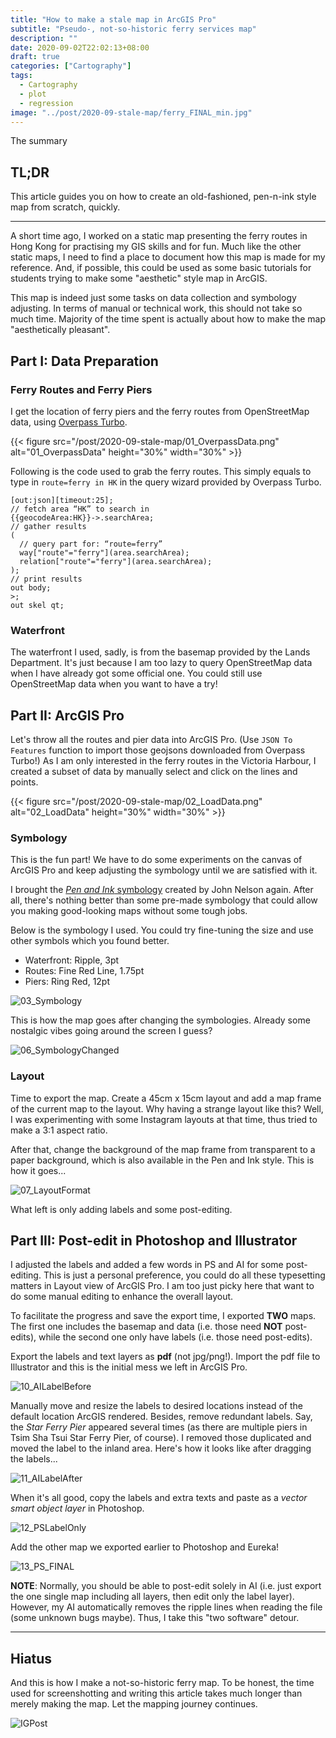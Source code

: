 ```yaml
---
title: "How to make a stale map in ArcGIS Pro"
subtitle: "Pseudo-, not-so-historic ferry services map"
description: ""
date: 2020-09-02T22:02:13+08:00
draft: true
categories: ["Cartography"]
tags:
  - Cartography
  - plot
  - regression
image: "../post/2020-09-stale-map/ferry_FINAL_min.jpg"
---
```


The summary

<!--more-->

## TL;DR



This article guides you on how to create an old-fashioned, pen-n-ink style map from scratch, quickly.


<!-- ![ferry_FINAL_min](/post/2020-09-stale-map/ferry_FINAL_min.jpg) -->

<!-- {{< figure src="post/2020-09-stale-map/ferry_FINAL_min.jpg" >}} -->

---

A short time ago, I worked on a static map presenting the ferry routes in Hong Kong for practising my GIS skills and for fun. Much like the other static maps, I need to find a place to document how this map is made for my reference. And, if possible, this could be used as some basic tutorials for students trying to make some "aesthetic" style map in ArcGIS.

This map is indeed just some tasks on data collection and symbology adjusting. In terms of manual or technical work, this should not take so much time. Majority of the time spent is actually about how to make the map "aesthetically pleasant".

## Part I: Data Preparation

### Ferry Routes and Ferry Piers

I get the location of ferry piers and the ferry routes from OpenStreetMap data, using [Overpass Turbo](https://overpass-turbo.eu/).

<!-- ![01_OverpassData]( /post/2020-09-stale-map/01_OverpassData.png) -->

{{< figure src="/post/2020-09-stale-map/01_OverpassData.png" alt="01_OverpassData" height="30%" width="30%" >}}

Following is the code used to grab the ferry routes. This simply equals to type in `route=ferry in HK` in the query wizard provided by Overpass Turbo.

```ql
[out:json][timeout:25];
// fetch area “HK” to search in
{{geocodeArea:HK}}->.searchArea;
// gather results
(
  // query part for: “route=ferry”
  way["route"="ferry"](area.searchArea);
  relation["route"="ferry"](area.searchArea);
);
// print results
out body;
>;
out skel qt;
```

### Waterfront

The waterfront I used, sadly, is from the basemap provided by the Lands Department. It's just because I am too lazy to query OpenStreetMap data when I have already got some official one. You could still use OpenStreetMap data when you want to have a try!

## Part II: ArcGIS Pro

Let's throw all the routes and pier data into ArcGIS Pro. (Use `JSON To Features` function to import those geojsons downloaded from Overpass Turbo!) As I am only interested in the ferry routes in the Victoria Harbour, I created a subset of data by manually select and click on the lines and points.

{{< figure src="/post/2020-09-stale-map/02_LoadData.png" alt="02_LoadData" height="30%" width="30%" >}}

<!-- ![02_LoadData]( /post/2020-09-stale-map/02_LoadData.png) -->

### Symbology

This is the fun part! We have to do some experiments on the canvas of ArcGIS Pro and keep adjusting the symbology until we are satisfied with it.

I brought the [*Pen and Ink* symbology](https://www.esri.com/arcgis-blog/products/arcgis-pro/mapping/please-steal-this-pen-and-ink-style/) created by John Nelson again. After all, there's nothing better than some pre-made symbology that could allow you making good-looking maps without some tough jobs.

Below is the symbology I used. You could try fine-tuning the size and use other symbols which you found better.

- Waterfront: Ripple, 3pt
- Routes: Fine Red Line, 1.75pt
- Piers: Ring Red, 12pt

![03_Symbology]( /post/2020-09-stale-map/03_Symbology.png)

This is how the map goes after changing the symbologies. Already some nostalgic vibes going around the screen I guess?

![06_SymbologyChanged]( /post/2020-09-stale-map/06_SymbologyChanged.png)

### Layout

Time to export the map. Create a 45cm x 15cm layout and add a map frame of the current map to the layout. Why having a strange layout like this? Well, I was experimenting with some Instagram layouts at that time, thus tried to make a 3:1 aspect ratio.

After that, change the background of the map frame from transparent to a paper background, which is also available in the Pen and Ink style. This is how it goes...

![07_LayoutFormat]( /post/2020-09-stale-map/07_LayoutFormat.png)

What left is only adding labels and some post-editing.

## Part III: Post-edit in Photoshop and Illustrator

I adjusted the labels and added a few words in PS and AI for some post-editing. This is just a personal preference, you could do all these typesetting matters in Layout view of ArcGIS Pro. I am too just picky here that want to do some manual editing to enhance the overall layout.

To facilitate the progress and save the export time, I exported **TWO** maps. The first one includes the basemap and data (i.e. those need **NOT** post-edits), while the second one only have labels (i.e. those need post-edits).

Export the labels and text layers as **pdf** (not jpg/png!). Import the pdf file to Illustrator and this is the initial mess we left in ArcGIS Pro.

![10_AILabelBefore]( /post/2020-09-stale-map/10_AILabelBefore.png)

Manually move and resize the labels to desired locations instead of the default location ArcGIS rendered. Besides, remove redundant labels. Say, the *Star Ferry Pier* appeared several times (as there are multiple piers in Tsim Sha Tsui Star Ferry Pier, of course). I removed those duplicated and moved the label to the inland area. Here's how it looks like after dragging the labels...

![11_AILabelAfter]( /post/2020-09-stale-map/11_AILabelAfter.png)

When it's all good, copy the labels and extra texts and paste as a *vector smart object layer* in Photoshop.

![12_PSLabelOnly]( /post/2020-09-stale-map/12_PSLabelOnly.png)

Add the other map we exported earlier to Photoshop and Eureka!

![13_PS_FINAL]( /post/2020-09-stale-map/13_PS_FINAL.png)

**NOTE**: Normally, you should be able to post-edit solely in AI (i.e. just export the one single map including all layers, then edit only the label layer). However, my AI automatically removes the ripple lines when reading the file (some unknown bugs maybe). Thus, I take this "two software" detour.

---

## Hiatus

And this is how I make a not-so-historic ferry map. To be honest, the time used for screenshotting and writing this article takes much longer than merely making the map.
Let the mapping journey continues.

![IGPost]( /post/2020-09-stale-map/IGPost.png)
